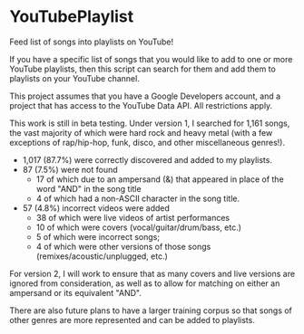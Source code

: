 # YouTubePlaylist
Feed list of songs into playlists on YouTube!

If you have a specific list of songs that you would like to add to one or more YouTube playlists, then this script can search for them and add them to playlists on your YouTube channel.

This project assumes that you have a Google Developers account, and a project that has access to the YouTube Data API. All restrictions apply.

This work is still in beta testing. Under version 1, I searched for 1,161 songs, the vast majority of which were hard rock and heavy metal (with a few exceptions of rap/hip-hop, funk, disco, and other miscellaneous genres!). 
- 1,017 (87.7%) were correctly discovered and added to my playlists.
- 87 (7.5%) were not found
  - 17 of which due to an ampersand (&) that appeared in place of the word "AND" in the song title
  - 4 of which had a non-ASCII character in the song title.
- 57 (4.8%) incorrect videos were added
  - 38 of which were live videos of artist performances
  - 10 of which were covers (vocal/guitar/drum/bass, etc.)
  - 5 of which were incorrect songs;
  - 4 of which were other versions of those songs (remixes/acoustic/unplugged, etc.)

For version 2, I will work to ensure that as many covers and live versions are ignored from consideration, as well as to allow for matching on either an ampersand or its equivalent "AND".

There are also future plans to have a larger training corpus so that songs of other genres are more represented and can be added to playlists. 
